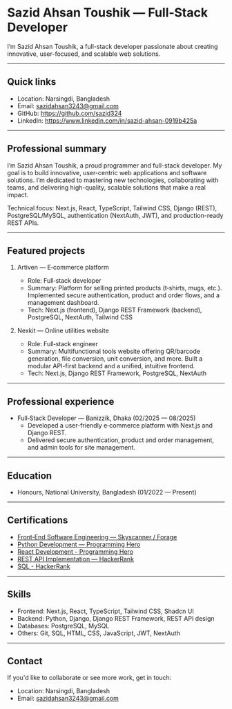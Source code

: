 # Sazid Ahsan Toushik — Full‑Stack Developer

I’m Sazid Ahsan Toushik, a full-stack developer passionate about creating innovative, user-focused, and scalable web solutions.

---

## Quick links

- Location: Narsingdi, Bangladesh
- Email: sazidahsan3243@gmail.com
- GitHub: https://github.com/sazid324
- LinkedIn: https://www.linkedin.com/in/sazid-ahsan-0919b425a

---

## Professional summary

I’m Sazid Ahsan Toushik, a proud programmer and full-stack developer. My goal is to
build innovative, user-centric web applications and software solutions. I’m dedicated
to mastering new technologies, collaborating with teams, and delivering high-quality,
scalable solutions that make a real impact.

Technical focus: Next.js, React, TypeScript, Tailwind CSS, Django (REST), PostgreSQL/MySQL, authentication (NextAuth, JWT), and production-ready REST APIs.

---

## Featured projects

1. Artiven — E‑commerce platform

   - Role: Full‑stack developer
   - Summary: Platform for selling printed products (t‑shirts, mugs, etc.). Implemented secure authentication, product and order flows, and a management dashboard.
   - Tech: Next.js (frontend), Django REST Framework (backend), PostgreSQL, NextAuth, Tailwind CSS

2. Nexkit — Online utilities website
   - Role: Full‑stack engineer
   - Summary: Multifunctional tools website offering QR/barcode generation, file conversion, unit conversion, and more. Built a modular API-first backend and a unified, intuitive frontend.
   - Tech: Next.js, Django REST Framework, PostgreSQL, NextAuth

---

## Professional experience

- Full‑Stack Developer — Banizzik, Dhaka (02/2025 — 08/2025)
  - Developed a user-friendly e‑commerce platform with Next.js and Django REST.
  - Delivered secure authentication, product and order management, and admin tools for site management.

---

## Education

- Honours, National University, Bangladesh (01/2022 — Present)

---

## Certifications
- [Front‑End Software Engineering — Skyscanner / Forage](https://1drv.ms/b/c/4933e43be0c5d84b/EZLIC_G9GM1CtZqt_rM-hfQBJf4PYkqaEcq_I9iqbPKDeA?e=RQyefm)
- [Python Development — Programming Hero](https://1drv.ms/b/c/4933e43be0c5d84b/ERn7A8vawBhDrLiSg_OGdVUBAQu54ecr_DioxVaUpIJusA?e=a89W4T)
- [React Development - Programming Hero](https://1drv.ms/b/c/4933e43be0c5d84b/ETsJSTzVgt5Dvwnoy-XMcv4BYvvdc5zWtD0iTvss9DBQkA?e=rhbTyB)
- [REST API Implementation — HackerRank](https://1drv.ms/b/c/4933e43be0c5d84b/EXNvCGs_zNZMmmJcctwDwY8BKKm-Q3n8zl1RRpZfLkdwog?e=9o9NXb)
- [SQL - HackerRank](https://1drv.ms/b/c/4933e43be0c5d84b/EdDAt47CMelDjO4N9vrcjEIBfAIDt5GbBSYIDdwfXXJwUg?e=4OV1hN)

---

## Skills

- Frontend: Next.js, React, TypeScript, Tailwind CSS, Shadcn UI
- Backend: Python, Django, Django REST Framework, REST API design
- Databases: PostgreSQL, MySQL
- Others: Git, SQL, HTML, CSS, JavaScript, JWT, NextAuth

---

## Contact

If you'd like to collaborate or see more work, get in touch:

- Location: Narsingdi, Bangladesh
- Email: sazidahsan3243@gmail.com
